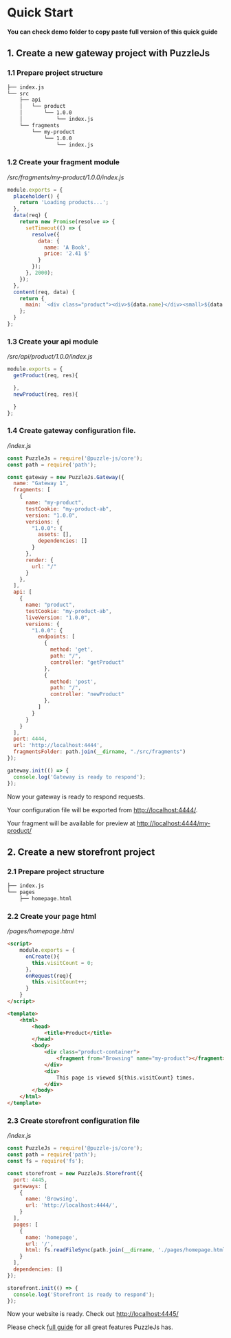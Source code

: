 # Quick Start

**You can check demo folder to copy paste full version of this quick guide**

## 1. Create a new gateway project with PuzzleJs

### 1.1 Prepare project structure

```bash
├── index.js
└── src
    ├── api
    │   └── product
    │       └── 1.0.0
    │           └── index.js
    └── fragments
        └── my-product
            └── 1.0.0
                └── index.js
```

### 1.2 Create your fragment module

*/src/fragments/my-product/1.0.0/index.js*

```js
module.exports = {
  placeholder() {
    return 'Loading products...';
  },
  data(req) {
    return new Promise(resolve => {
      setTimeout(() => {
        resolve({
          data: {
            name: 'A Book',
            price: '2.41 $'
          }
        });
      }, 2000);
    });
  },
  content(req, data) {
    return {
      main: `<div class="product"><div>${data.name}</div><small>${data.price}</small></div>`
    };
  }
};
```

### 1.3 Create your api module

*/src/api/product/1.0.0/index.js*

```js
module.exports = {
  getProduct(req, res){

  },
  newProduct(req, res){

  }
};
```

### 1.4 Create gateway configuration file.
*/index.js*
```js
const PuzzleJs = require('@puzzle-js/core');
const path = require('path');

const gateway = new PuzzleJs.Gateway({
  name: "Gateway 1",
  fragments: [
    {
      name: "my-product",
      testCookie: "my-product-ab",
      version: "1.0.0",
      versions: {
        "1.0.0": {
          assets: [],
          dependencies: []
        }
      },
      render: {
        url: "/"
      }
    },
  ],
  api: [
    {
      name: "product",
      testCookie: "my-product-ab",
      liveVersion: "1.0.0",
      versions: {
        "1.0.0": {
          endpoints: [
            {
              method: 'get',
              path: "/",
              controller: "getProduct"
            },
            {
              method: 'post',
              path: "/",
              controller: "newProduct"
            },
          ]
        }
      }
    }
  ],
  port: 4444,
  url: 'http://localhost:4444',
  fragmentsFolder: path.join(__dirname, "./src/fragments")
});

gateway.init(() => {
  console.log('Gateway is ready to respond');
});

```

Now your gateway is ready to respond requests.

Your configuration file will be exported from [http://localhost:4444/](http://localhost:4444/).

Your fragment will be available for preview at [http://localhost:4444/my-product/](http://localhost:4444/my-product/)

## 2. Create a new storefront project

### 2.1 Prepare project structure

```bash
├── index.js
└── pages
    ├── homepage.html
```

### 2.2 Create your page html

*/pages/homepage.html*

```html
<script>
    module.exports = {
      onCreate(){
        this.visitCount = 0;
      },
      onRequest(req){
        this.visitCount++;
      }
    }
</script>

<template>
    <html>
        <head>
            <title>Product</title>
        </head>
        <body>
            <div class="product-container">
                <fragment from="Browsing" name="my-product"></fragment>
            </div>
            <div>
                This page is viewed ${this.visitCount} times.
            </div>
        </body>
    </html>
</template>

```

### 2.3 Create storefront configuration file

*/index.js*

```js
const PuzzleJs = require('@puzzle-js/core');
const path = require('path');
const fs = require('fs');

const storefront = new PuzzleJs.Storefront({
  port: 4445,
  gateways: [
    {
      name: 'Browsing',
      url: 'http://localhost:4444/',
    }
  ],
  pages: [
    {
      name: 'homepage',
      url: '/',
      html: fs.readFileSync(path.join(__dirname, './pages/homepage.html'), 'utf8')
    }
  ],
  dependencies: []
});

storefront.init(() => {
  console.log('Storefront is ready to respond');
});
```

Now your website is ready. Check out [http://localhost:4445/](http://localhost:4445/)

Please check [full guide](./guide.md) for all great features PuzzleJs has.
